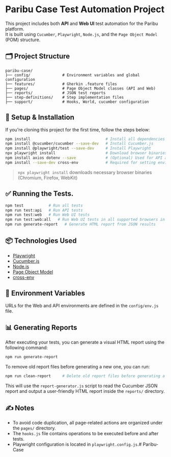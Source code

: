 # Paribu Case Test Automation Project

This project includes both **API** and **Web UI** test automation for the Paribu platform.  
It is built using `Cucumber`, `Playwright`, `Node.js`, and the `Page Object Model` (POM) structure.

## 🗂️ Project Structure

```
paribu-case/
├── config/              # Environment variables and global configuration
├── features/            # Gherkin .feature files
├── pages/               # Page Object Model classes (API and Web)
├── reports/             # JSON test reports
├── step-definitions/    # Step implementation files
├── support/             # Hooks, World, cucumber configuration
```

## 🚀 Setup & Installation

If you're cloning this project for the first time, follow the steps below:

```bash
npm install                                 # Install all dependencies
npm install @cucumber/cucumber --save-dev   # Install Cucumber.js
npm install @playwright/test --save-dev     # Install Playwright
npx playwright install                      # Download browser binaries
npm install axios dotenv --save             # (Optional) Used for API and env handling
npm install --save-dev cross-env            # Required for setting environment variables in a cross-platform way
```

> `npx playwright install` downloads necessary browser binaries (Chromium, Firefox, WebKit)

## ✅ Running the Tests.

```bash
npm test           # Run all tests
npm run test:api   # Run API tests
npm run test:web   # Run Web UI tests
npm run test:web:all   # Run Web UI tests in all supported browsers in parallel
npm run generate-report   # Generate HTML report from JSON results
```

## 📦 Technologies Used

- [Playwright](https://playwright.dev/)
- [Cucumber.js](https://github.com/cucumber/cucumber-js)
- [Node.js](https://nodejs.org/)
- [Page Object Model](https://martinfowler.com/bliki/PageObject.html)
- [cross-env](https://www.npmjs.com/package/cross-env)

## 📁 Environment Variables

URLs for the Web and API environments are defined in the `config/env.js` file.

## 📊 Generating Reports

After executing your tests, you can generate a visual HTML report using the following command:

```bash
npm run generate-report
```

To remove old report files before generating a new one, you can run:

```bash
npm run clean-report     # Delete old report files before generating a new one
```

This will use the `report-generator.js` script to read the Cucumber JSON report and output a user-friendly HTML report inside the `reports/` directory.

## ✍️ Notes

- To avoid code duplication, all page-related actions are organized under the `pages/` directory.
- The `hooks.js` file contains operations to be executed before and after tests.
- Playwright configuration is located in `playwright.config.js`.# Paribu-Case
